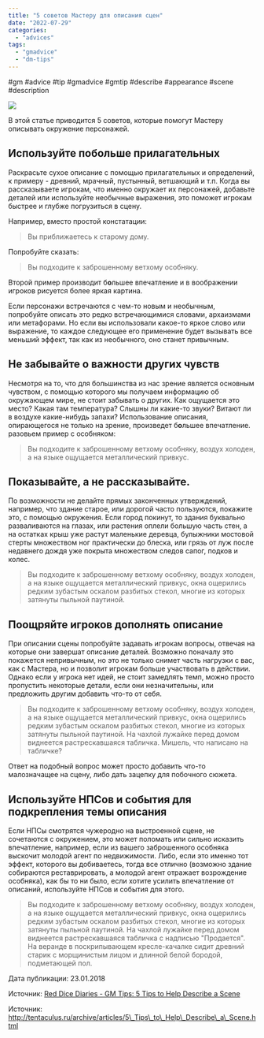 ```yaml
---
title: "5 советов Мастеру для описания сцен"
date: "2022-07-29"
categories: 
  - "advices"
tags: 
  - "gmadvice"
  - "dm-tips"
---
```


#gm #advice #tip #gmadvice #gmtip #describe #appearance #scene #description

![](https://cyborgsandmages.com/wp-content/uploads/2022/07/072922_0841_51.png)

В этой статье приводится 5 советов, которые помогут Мастеру описывать окружение персонажей.

## Используйте побольше прилагательных

Раскрасьте сухое описание с помощью прилагательных и определений, к примеру - древний, мрачный, пустынный, ветшающий и т.п. Когда вы рассказываете игрокам, что именно окружает их персонажей, добавьте деталей или используйте необычные выражения, это поможет игрокам быстрее и глубже погрузиться в сцену.

Например, вместо простой констатации:

> Вы приближаетесь к старому дому.

Попробуйте сказать:

> Вы подходите к заброшенному ветхому особняку.

Второй пример производит б**о**льшее впечатление и в воображении игроков рисуется более яркая картина.

Если персонажи встречаются с чем-то новым и необычным, попробуйте описать это редко встречающимися словами, архаизмами или метафорами. Но если вы использовали какое-то яркое слово или выражение, то каждое следующее его применение будет вызывать все меньший эффект, так как из необычного, оно станет привычным.

## Не забывайте о важности других чувств

Несмотря на то, что для большинства из нас зрение является основным чувством, с помощью которого мы получаем информацию об окружающем мире, не стоит забывать о других. Как ощущается это место? Какая там температура? Слышны ли какие-то звуки? Витают ли в воздухе какие-нибудь запахи? Использование описания, опирающегося не только на зрение, произведет б**о**льшее впечатление. разовьем пример с особняком:

> Вы подходите к заброшенному ветхому особняку, воздух холоден, а на языке ощущается металлический привкус.

## Показывайте, а не рассказывайте.

По возможности не делайте прямых законченных утверждений, например, что здание старое, или дорогой часто пользуются, покажите это, с помощью окружения. Если город покинут, то здания буквально разваливаются на глазах, или растения оплели большую часть стен, а на остатках крыш уже растут маленькие деревца, булыжники мостовой стерты множеством ног практически до блеска, или грязь от луж после недавнего дождя уже покрыта множеством следов сапог, подков и колес.

> Вы подходите к заброшенному ветхому особняку, воздух холоден, а на языке ощущается металлический привкус, окна ощерились редким зубастым оскалом разбитых стекол, многие из которых затянуты пыльной паутиной.

## Поощряйте игроков дополнять описание

При описании сцены попробуйте задавать игрокам вопросы, отвечая на которые они завершат описание деталей. Возможно поначалу это покажется непривычным, но это не только снимет часть нагрузки с вас, как с Мастера, но и позволит игрокам больше участвовать в действии. Однако если у игрока нет идей, не стоит замедлять темп, можно просто пропустить некоторые детали, если они незначительны, или предложить другим добавить что-то от себя.

> Вы подходите к заброшенному ветхому особняку, воздух холоден, а на языке ощущается металлический привкус, окна ощерились редким зубастым оскалом разбитых стекол, многие из которых затянуты пыльной паутиной. На чахлой лужайке перед домом виднеется растрескавшаяся табличка. Мишель, что написано на табличке?

Ответ на подобный вопрос может просто добавить что-то малозначащее на сцену, либо дать зацепку для побочного сюжета.

## Используйте НПСов и события для подкрепления темы описания

Если НПСы смотрятся чужеродно на выстроенной сцене, не сочетаются с окружением, это может поломать или сильно исказить впечатление, например, если из вашего заброшенного особняка выскочит молодой агент по недвижимости. Либо, если это именно тот эффект, которого вы добиваетесь, тогда все отлично (возможно здание собираются реставрировать, а молодой агент отражает возрождение особняка), как бы то ни было, если хотите усилить впечатление от описаний, используйте НПСов и события для этого.

> Вы подходите к заброшенному ветхому особняку, воздух холоден, а на языке ощущается металлический привкус, окна ощерились редким зубастым оскалом разбитых стекол, многие из которых затянуты пыльной паутиной. На чахлой лужайке перед домом виднеется растрескавшаяся табличка с надписью "Продается". На веранде в поскрипывающем кресле-качалке сидит древний старик с морщинистым лицом и длинной белой бородой, подметающей пол.

Дата публикации: 23.01.2018

Источник: [Red Dice Diaries - GM Tips: 5 Tips to Help Describe a Scene](https://reddicediaries.com/gm-tips/gm-tips-5-tips-to-help-describe-a-scene/)

Источник: http://tentaculus.ru/archive/articles/5\_Tips\_to\_Help\_Describe\_a\_Scene.html
